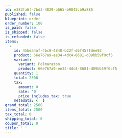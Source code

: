 ```yaml
---
id: e383fa6f-7bd3-4829-b665-b9843cb9a885
published: false
blueprint: order
order_number: 100
is_paid: false
is_shipped: false
is_refunded: false
items:
  -
    id: 45bea4af-4bc0-4840-b22f-d6f457fdee93
    product: 66e767a9-ee34-4dc4-8681-d09bb59f0cf5
    variant:
      variant: Polmaraton
      product: 66e767a9-ee34-4dc4-8681-d09bb59f0cf5
    quantity: 1
    total: 2500
    tax:
      amount: 0
      rate: '0'
      price_includes_tax: true
    metadata: {  }
grand_total: 2500
items_total: 2500
tax_total: 0
shipping_total: 0
coupon_total: 0
title: ' '
---
```

